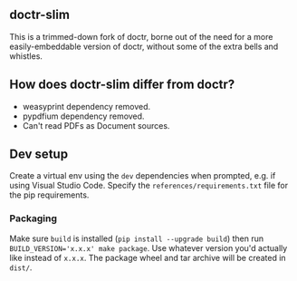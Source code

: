 ## doctr-slim

This is a trimmed-down fork of doctr, borne out of the need for a more easily-embeddable version of doctr, without some of the extra bells and whistles.

## How does doctr-slim differ from doctr?

* weasyprint dependency removed.
* pypdfium dependency removed.
* Can't read PDFs as Document sources.

## Dev setup

Create a virtual env using the `dev` dependencies when prompted, e.g. if using Visual Studio Code.  Specify the `references/requirements.txt` file for the pip requirements.

### Packaging

Make sure `build` is installed (`pip install --upgrade build`) then run `BUILD_VERSION='x.x.x' make package`.  Use whatever version you'd actually like instead of `x.x.x`.  The package wheel and tar archive will be created in `dist/`.

